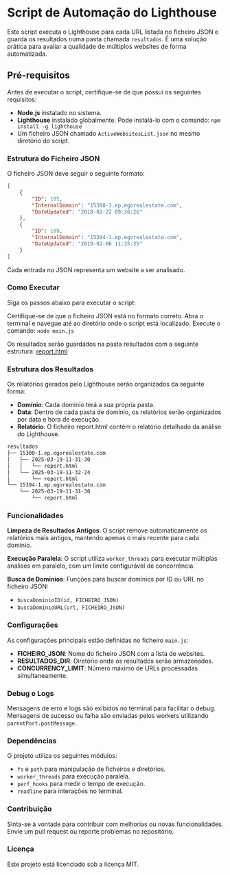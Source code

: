 # Script de Automação do Lighthouse

Este script executa o Lighthouse para cada URL listada no ficheiro JSON e guarda os resultados numa pasta chamada `resultados`. É uma solução prática para avaliar a qualidade de múltiplos websites de forma automatizada.

## Pré-requisitos

Antes de executar o script, certifique-se de que possui os seguintes requisitos:

- **Node.js** instalado no sistema.
- **Lighthouse** instalado globalmente. Pode instalá-lo com o comando:
  `npm install -g lighthouse`
- Um ficheiro JSON chamado `ActiveWebsitesList.json` no mesmo diretório do script.

### Estrutura do Ficheiro JSON
O ficheiro JSON deve seguir o seguinte formato:

```json
[
    {
        "ID": 105,
        "InternalDomain": "15300-1.ep.egorealestate.com",
        "DateUpdated": "2018-02-22 09:30:26"
    },
    {
        "ID": 109,
        "InternalDomain": "15394-1.ep.egorealestate.com",
        "DateUpdated": "2019-02-06 11:35:35"
    }
]
```

Cada entrada no JSON representa um website a ser analisado.

### Como Executar
Siga os passos abaixo para executar o script:

Certifique-se de que o ficheiro JSON está no formato correto.
Abra o terminal e navegue até ao diretório onde o script está localizado.
Execute o comando:
`node main.js`

Os resultados serão guardados na pasta resultados com a seguinte estrutura:
[report.html](http://_vscodecontentref_/0)

### Estrutura dos Resultados
Os relatórios gerados pelo Lighthouse serão organizados da seguinte forma:

- **Domínio**: Cada domínio terá a sua própria pasta.
- **Data**: Dentro de cada pasta de domínio, os relatórios serão organizados por data e hora de execução.
- **Relatório**: O ficheiro report.html contém o relatório detalhado da análise do Lighthouse.
```bash
resultados
├── 15300-1.ep.egorealestate.com
│   ├── 2025-03-19-11-31-30
│   │   └── report.html
│   └── 2025-03-19-11-32-24
│       └── report.html
└── 15394-1.ep.egorealestate.com
    └── 2025-03-19-11-31-30
        └── report.html
```

### Funcionalidades
**Limpeza de Resultados Antigos**: O script remove automaticamente os relatórios mais antigos, mantendo apenas o mais recente para cada domínio.

**Execução Paralela**: O script utiliza `worker_threads` para executar múltiplas análises em paralelo, com um limite configurável de concorrência.

**Busca de Domínios**: Funções para buscar domínios por ID ou URL no ficheiro JSON:
- `buscaDominioID(id, FICHEIRO_JSON)`
- `buscaDominioURL(url, FICHEIRO_JSON)`

### Configurações
As configurações principais estão definidas no ficheiro `main.js`:

- **FICHEIRO_JSON**: Nome do ficheiro JSON com a lista de websites.
- **RESULTADOS_DIR**: Diretório onde os resultados serão armazenados.
- **CONCURRENCY_LIMIT**: Número máximo de URLs processadas simultaneamente.

### Debug e Logs
Mensagens de erro e logs são exibidos no terminal para facilitar o debug.
Mensagens de sucesso ou falha são enviadas pelos workers utilizando `parentPort.postMessage`.

### Dependências
O projeto utiliza os seguintes módulos:

- `fs` e `path` para manipulação de ficheiros e diretórios.
- `worker_threads` para execução paralela.
- `perf_hooks` para medir o tempo de execução.
- `readline` para interações no terminal.

### Contribuição
Sinta-se à vontade para contribuir com melhorias ou novas funcionalidades. Envie um pull request ou reporte problemas no repositório.

### Licença
Este projeto está licenciado sob a licença MIT.